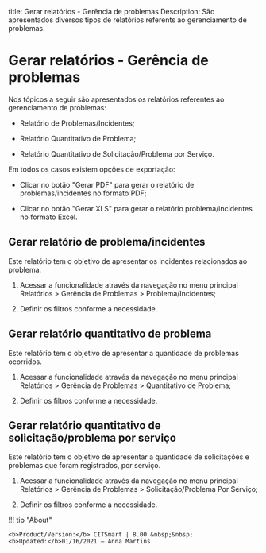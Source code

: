 title: Gerar relatórios - Gerência de problemas
Description: São apresentados diversos tipos de relatórios referents ao gerenciamento de problemas.
# Gerar relatórios - Gerência de problemas

Nos tópicos a seguir são apresentados os relatórios referentes ao gerenciamento
de problemas:

  -   Relatório de Problemas/Incidentes;

  -   Relatório Quantitativo de Problema;

  -   Relatório Quantitativo de Solicitação/Problema por Serviço.

Em todos os casos existem opções de exportação:

  -   Clicar no botão "Gerar PDF" para gerar o relatório de problemas/incidentes
      no formato PDF;

  -   Clicar no botão "Gerar XLS" para gerar o relatório problema/incidentes no
      formato Excel.

Gerar relatório de problema/incidentes
---------------

Este relatório tem o objetivo de apresentar os incidentes relacionados ao
problema.

1.  Acessar a funcionalidade através da navegação no menu principal Relatórios
    \> Gerência de Problemas \> Problema/Incidentes;

2.  Definir os filtros conforme a necessidade.

Gerar relatório quantitativo de problema
--------

Este relatório tem o objetivo de apresentar a quantidade de problemas ocorridos.

1.  Acessar a funcionalidade através da navegação no menu principal Relatórios
    \> Gerência de Problemas \> Quantitativo de Problema;

2.  Definir os filtros conforme a necessidade.

Gerar relatório quantitativo de solicitação/problema por serviço
---------

Este relatório tem o objetivo de apresentar a quantidade de solicitações e
problemas que foram registrados, por serviço.

1.  Acessar a funcionalidade através da navegação no menu principal Relatórios
    \> Gerência de Problemas \> Solicitação/Problema Por Serviço;

2.  Definir os filtros conforme a necessidade.


!!! tip "About"

    <b>Product/Version:</b> CITSmart | 8.00 &nbsp;&nbsp;
    <b>Updated:</b>01/16/2021 – Anna Martins
